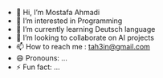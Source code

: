 - 👋 Hi, I’m Mostafa Ahmadi
- 👀 I’m interested in Programming
- 🌱 I’m currently learning Deutsch language
- 💞️ I’m looking to collaborate on AI projects
- 📫 How to reach me : tah3in@gmail.com
- 😄 Pronouns: ...
- ⚡ Fun fact: ...

<!---
s-mostafaahmadi/s-mostafaahmadi is a ✨ special ✨ repository because its `README.md` (this file) appears on your GitHub profile.
You can click the Preview link to take a look at your changes.
--->
